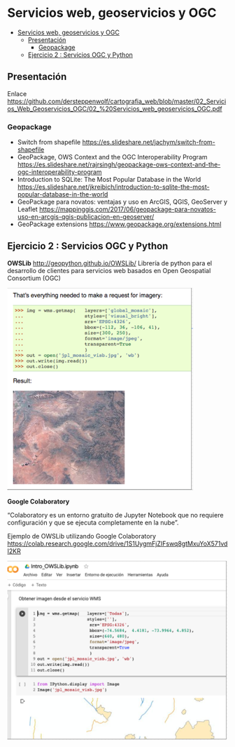# Servicios web, geoservicios y OGC

- [Servicios web, geoservicios y OGC](#servicios-web-geoservicios-y-ogc)
  - [Presentación](#presentaci%C3%B3n)
    - [Geopackage](#geopackage)
  - [Ejercicio 2 : Servicios OGC y Python](#ejercicio-2--servicios-ogc-y-python)

## Presentación

Enlace https://github.com/dersteppenwolf/cartografia_web/blob/master/02_Servicios_Web_Geoservicios_OGC/02_%20Servicios_web_geoservicios_OGC.pdf



### Geopackage

- Switch from shapefile https://es.slideshare.net/jachym/switch-from-shapefile
- GeoPackage, OWS Context and the OGC Interoperability Program https://es.slideshare.net/rajrsingh/geopackage-ows-context-and-the-ogc-interoperability-program
- Introduction to SQLite: The Most Popular Database in the World https://es.slideshare.net/jkreibich/introduction-to-sqlite-the-most-popular-database-in-the-world
- GeoPackage para novatos: ventajas y uso en ArcGIS, QGIS, GeoServer y Leaflet https://mappinggis.com/2017/06/geopackage-para-novatos-uso-en-arcgis-qgis-publicacion-en-geoserver/
- GeoPackage extensions https://www.geopackage.org/extensions.html


## Ejercicio 2 : Servicios OGC y Python

**OWSLib** 
http://geopython.github.io/OWSLib/ 
Librería de python para el desarrollo de clientes para servicios web basados en Open Geospatial Consortium (OGC) 

![img](img/OWSLib.png "img")

**Google Colaboratory**

“Colaboratory es un entorno gratuito de Jupyter Notebook que no requiere configuración y que se ejecuta completamente en la nube”.

Ejemplo de OWSLib utilizando Google Colaboratory  https://colab.research.google.com/drive/1S1UygmFjZIFswq8gtMxuYoX571vdI2KR

![img](img/colab.png "img")
